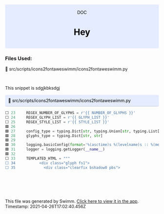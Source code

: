 <div align="center" style="background-color: #e5ecff; color: black">    <br/>    <div>DOC</div>    <h1>Hey</h1>    <br/>  </div>

### Files Used:
📄 src/scripts/icons2fontaweswimm/icons2fontaweswimm.py


<br/>

This snippet is sdgjkbksdgj

<div style="background: #e5ecff; padding: 10px 10px 10px 10px; border-bottom: 1px solid #c1c7d0; border-radius: 4px; color: black">    📄 src/scripts/icons2fontaweswimm/icons2fontaweswimm.py  </div>

```python
⬜ 23     REGEX_NUMBER_OF_GLYPHS = r'{{ NUMBER_OF_GLYPHS }}'
⬜ 24     REGEX_GLYPH_LIST = r'{{ GLYPH_LIST }}'
⬜ 25     REGEX_STYLE_LIST = r'{{ STYLE_LIST }}'
🟩 26     
🟩 27     config_type = typing.Dict[str, typing.Union[str, typing.List[str]]]
🟩 28     glyphs_type = typing.Dict[str, str]
🟩 29     
🟩 30     logging.basicConfig(format='%(asctime)s %(levelname)s :: %(message)s', level=logging.DEBUG)
🟩 31     logger = logging.getLogger(__name__)
🟩 32     
⬜ 33     TEMPLATED_HTML = """
⬜ 34           <div class="glyph fs1">
⬜ 35             <div class="clearfix bshadow0 pbs">
```
<br/>

<br/><br/>

This file was generated by Swimm. [Click here to view it in the app](https://swimm.io/link?l=c3dpbW0lM0ElMkYlMkZyZXBvcyUyRm5OZ3lSMUpLVFpabENvaHV5MlluJTJGZG9jcyUyRkFTUWoxc0RjTnlxeDNCaFpjbHZa). Timestamp: 2021-04-26T17:02:40.456Z
